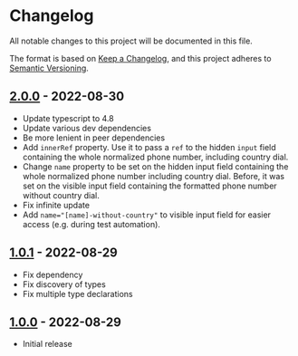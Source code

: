 # Changelog

All notable changes to this project will be documented in this file.

The format is based on [Keep a Changelog](https://keepachangelog.com/en/1.0.0/), and this project adheres to [Semantic Versioning](https://semver.org/spec/v2.0.0.html).

## [2.0.0] - 2022-08-30

- Update typescript to 4.8
- Update various dev dependencies
- Be more lenient in peer dependencies
- Add `innerRef` property. Use it to pass a `ref` to the hidden `input` field containing the whole normalized phone number, including country dial.
- Change `name` property to be set on the hidden input field containing the whole normalized phone number including country dial. Before, it was set on the visible input field containing the formatted phone number without country dial.
- Fix infinite update
- Add `name="[name]-without-country"` to visible input field for easier access (e.g. during test automation).

## [1.0.1] - 2022-08-29

- Fix dependency
- Fix discovery of types
- Fix multiple type declarations

## [1.0.0] - 2022-08-29

- Initial release

[Unreleased]: https://github.com/metikular/mui-phone-number/compare/v2.0.0...HEAD
[2.0.0]: https://github.com/metikular/mui-phone-number/compare/v1.0.1...v2.0.0
[1.0.1]: https://github.com/metikular/mui-phone-number/compare/v1.0.0...v1.0.1
[1.0.0]: https://github.com/metikular/mui-phone-number/releases/tag/v1.0.0
